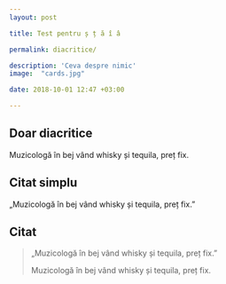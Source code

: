 ```yaml
--- 
layout: post

title: Test pentru ș ț ă î â

permalink: diacritice/

description: 'Ceva despre nimic'
image:  "cards.jpg"

date: 2018-10-01 12:47 +03:00

---
```


## Doar diacritice

Muzicologă în bej vând whisky și tequila, preț fix.

## Citat simplu

„Muzicologă în bej vând whisky și tequila, preț fix.”

## Citat

> „Muzicologă în bej vând whisky și tequila, preț fix.”
>
> Muzicologă în bej vând whisky și tequila, preț fix.
